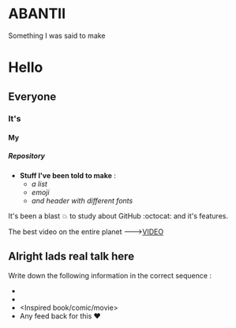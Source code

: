 # ABANTII
Something I was said to make
# Hello
## Everyone
### It's
#### My
##### Repository
- **Stuff I've been told to make** :
  - _a list_
  - _emoji_
  - _and header with different fonts_

It's been a blast :boom: to study about GitHub  :octocat: and it's features. 

The best video on the entire planet --->[VIDEO](https://youtu.be/bkuDXqNv-GY)
## Alright lads real talk here
 Write down the following information in the correct sequence :
-  <Your name>
-  <Your Favorite subject>
- <Inspired book/comic/movie>
- Any feed back for this :heart:





